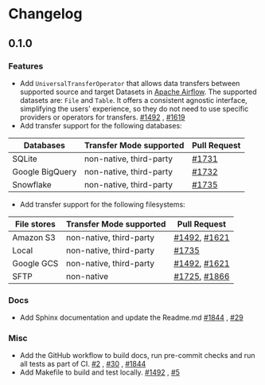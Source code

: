 # Changelog


## 0.1.0

### Features

* Add `UniversalTransferOperator` that allows data transfers between supported source and target Datasets
  in [Apache Airflow](https://airflow.apache.org/). The supported datasets are: `File` and `Table`. It offers a
  consistent agnostic interface, simplifying the users' experience, so they do not need to use specific providers or
  operators for
  transfers. [#1492](https://github.com/astronomer/apache-airflow-provider-transfers/commit/62c895a93c746a1536557701af90195c09653948)
  , [#1619](https://github.com/astronomer/apache-airflow-provider-transfers/commit/01a8fc6356937debd0d702fdf689338a70b0f0d9)
* Add transfer support for the following databases:

| Databases       | Transfer Mode supported  | Pull Request                                                                                                             |
|-----------------|--------------------------|--------------------------------------------------------------------------------------------------------------------------|
| SQLite          | non-native, third-party  | [#1731](https://github.com/astronomer/apache-airflow-provider-transfers/commit/9a311e7cff7adef37210d1721c3c4e3f115e054b) |
| Google BigQuery | non-native, third-party  | [#1732](https://github.com/astronomer/apache-airflow-provider-transfers/commit/32afcef05e034d1ddffbf16804b2c81e0308901f) |
| Snowflake       | non-native, third-party  | [#1735](https://github.com/astronomer/apache-airflow-provider-transfers/commit/35376b3f8d4f61a7a6b169499d4ba9cdd19e8cb5) |

* Add transfer support for the following filesystems:

| File stores | Transfer Mode supported | Pull Request                                                                                                                                                                                                                                       |
|-------------|-------------------------|----------------------------------------------------------------------------------------------------------------------------------------------------------------------------------------------------------------------------------------------------|
| Amazon S3   | non-native, third-party | [#1492](https://github.com/astronomer/apache-airflow-provider-transfers/commit/62c895a93c746a1536557701af90195c09653948), [#1621](https://github.com/astronomer/apache-airflow-provider-transfers/commit/01a8fc6356937debd0d702fdf689338a70b0f0d9) |
| Local       | non-native, third-party | [#1735](https://github.com/astronomer/apache-airflow-provider-transfers/commit/35376b3f8d4f61a7a6b169499d4ba9cdd19e8cb5)                                                                                                                               |
| Google GCS  | non-native, third-party | [#1492](https://github.com/astronomer/apache-airflow-provider-transfers/commit/62c895a93c746a1536557701af90195c09653948), [#1621](https://github.com/astronomer/apache-airflow-provider-transfers/commit/01a8fc6356937debd0d702fdf689338a70b0f0d9) |
| SFTP        | non-native              | [#1725](https://github.com/astronomer/apache-airflow-provider-transfers/commit/8554233807623eb17c6fde9020ed96c154c7821e), [#1866](https://github.com/astronomer/apache-airflow-provider-transfers/commit/251ed96f72f039a5f71ff907521f06084d7fa3ad) |

### Docs

* Add Sphinx documentation and update the
  Readme.md [#1844](https://github.com/astronomer/apache-airflow-provider-transfers/commit/513591afb967694062097d6b36170265883b77e3)
  , [#29](https://github.com/astronomer/apache-airflow-provider-transfers/pull/29)

### Misc

* Add the GitHub workflow to build docs, run pre-commit checks and run all tests as part of
  CI. [#2](https://github.com/astronomer/apache-airflow-provider-transfers/pull/2)
  , [#30](https://github.com/astronomer/apache-airflow-provider-transfers/pull/30)
  , [#1844](https://github.com/astronomer/apache-airflow-provider-transfers/commit/513591afb967694062097d6b36170265883b77e3)
* Add Makefile to build and test
  locally. [#1492](https://github.com/astronomer/apache-airflow-provider-transfers/commit/62c895a93c746a1536557701af90195c09653948)
  , [#5](https://github.com/astronomer/apache-airflow-provider-transfers/pull/5)
